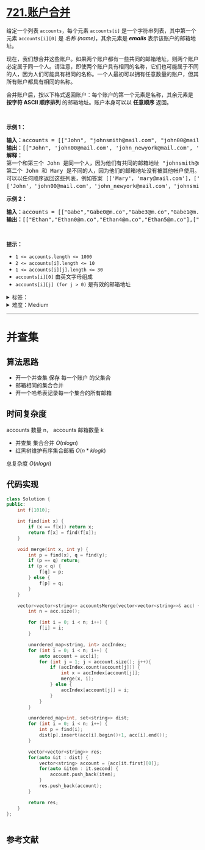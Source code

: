 # [721.账户合并](https://leetcode.cn/problems/accounts-merge/)

<p>给定一个列表 <code>accounts</code>，每个元素 <code>accounts[i]</code>&nbsp;是一个字符串列表，其中第一个元素 <code>accounts[i][0]</code>&nbsp;是&nbsp;<em>名称 (name)</em>，其余元素是 <em><strong>emails</strong> </em>表示该账户的邮箱地址。</p>

<p>现在，我们想合并这些账户。如果两个账户都有一些共同的邮箱地址，则两个账户必定属于同一个人。请注意，即使两个账户具有相同的名称，它们也可能属于不同的人，因为人们可能具有相同的名称。一个人最初可以拥有任意数量的账户，但其所有账户都具有相同的名称。</p>

<p>合并账户后，按以下格式返回账户：每个账户的第一个元素是名称，其余元素是 <strong>按字符 ASCII 顺序排列</strong> 的邮箱地址。账户本身可以以 <strong>任意顺序</strong> 返回。</p>

<p>&nbsp;</p>

<p><strong>示例 1：</strong></p>

<pre>
<b>输入：</b>accounts = [["John", "johnsmith@mail.com", "john00@mail.com"], ["John", "johnnybravo@mail.com"], ["John", "johnsmith@mail.com", "john_newyork@mail.com"], ["Mary", "mary@mail.com"]]
<b>输出：</b>[["John", 'john00@mail.com', 'john_newyork@mail.com', 'johnsmith@mail.com'],  ["John", "johnnybravo@mail.com"], ["Mary", "mary@mail.com"]]
<b>解释：</b>
第一个和第三个 John 是同一个人，因为他们有共同的邮箱地址 "johnsmith@mail.com"。
第二个 John 和 Mary 是不同的人，因为他们的邮箱地址没有被其他帐户使用。
可以以任何顺序返回这些列表，例如答案 [['Mary'，'mary@mail.com']，['John'，'johnnybravo@mail.com']，
['John'，'john00@mail.com'，'john_newyork@mail.com'，'johnsmith@mail.com']] 也是正确的。
</pre>

<p><strong>示例 2：</strong></p>

<pre>
<strong>输入：</strong>accounts = [["Gabe","Gabe0@m.co","Gabe3@m.co","Gabe1@m.co"],["Kevin","Kevin3@m.co","Kevin5@m.co","Kevin0@m.co"],["Ethan","Ethan5@m.co","Ethan4@m.co","Ethan0@m.co"],["Hanzo","Hanzo3@m.co","Hanzo1@m.co","Hanzo0@m.co"],["Fern","Fern5@m.co","Fern1@m.co","Fern0@m.co"]]
<strong>输出：</strong>[["Ethan","Ethan0@m.co","Ethan4@m.co","Ethan5@m.co"],["Gabe","Gabe0@m.co","Gabe1@m.co","Gabe3@m.co"],["Hanzo","Hanzo0@m.co","Hanzo1@m.co","Hanzo3@m.co"],["Kevin","Kevin0@m.co","Kevin3@m.co","Kevin5@m.co"],["Fern","Fern0@m.co","Fern1@m.co","Fern5@m.co"]]
</pre>

<p>&nbsp;</p>

<p><strong>提示：</strong></p>

<ul>
	<li><code>1 &lt;= accounts.length &lt;= 1000</code></li>
	<li><code>2 &lt;= accounts[i].length &lt;= 10</code></li>
	<li><code>1 &lt;= accounts[i][j].length &lt;= 30</code></li>
	<li><code>accounts[i][0]</code> 由英文字母组成</li>
	<li><code>accounts[i][j] (for j &gt; 0)</code> 是有效的邮箱地址</li>
</ul>

<details>
<summary>标签：</summary>
['深度优先搜索', '广度优先搜索', '并查集', '数组', '字符串']
</details>

<details>
<summary>难度：Medium</summary>
喜欢：380
</details>

---

# 并查集

## 算法思路

- 开一个并查集 保存 每一个账户 的父集合
- 邮箱相同的集合合并
- 开一个哈希表记录每一个集合的所有邮箱

## 时间复杂度

accounts 数量 n， accounts 邮箱数量 k

- 并查集 集合合并 $O(nlogn)$
- 红黑树维护有序集合邮箱 $O(n*klogk)$

总复杂度 $O(nlogn)$

## 代码实现

```cpp []
class Solution {
public:
    int f[1010];

    int find(int x) {
        if (x == f[x]) return x;
        return f[x] = find(f[x]);
    }

    void merge(int x, int y) {
        int p = find(x), q = find(y);
        if (p == q) return;
        if (p < q) {
            f[q] = p;
        } else {
            f[p] = q;
        }
    }

    vector<vector<string>> accountsMerge(vector<vector<string>>& acc) {
        int n = acc.size();

        for (int i = 0; i < n; i++) {
            f[i] = i;
        }

        unordered_map<string, int> accIndex;
        for (int i = 0; i < n; i++) {
            auto account = acc[i];
            for (int j = 1; j < account.size(); j++){
                if (accIndex.count(account[j])) {
                    int x = accIndex[account[j]];
                    merge(x, i);
                } else {
                    accIndex[account[j]] = i;
                }
            }
        }

        unordered_map<int, set<string>> dist;
        for (int i = 0; i < n; i++) {
            int p = find(i);
            dist[p].insert(acc[i].begin()+1, acc[i].end());
        }

        vector<vector<string>> res;
        for(auto &it : dist) {
            vector<string> account = {acc[it.first][0]};
            for(auto &item : it.second) {
                account.push_back(item);
            }
            res.push_back(account);
        }

        return res;
    }
};

```

```java []

```

## 参考文献
